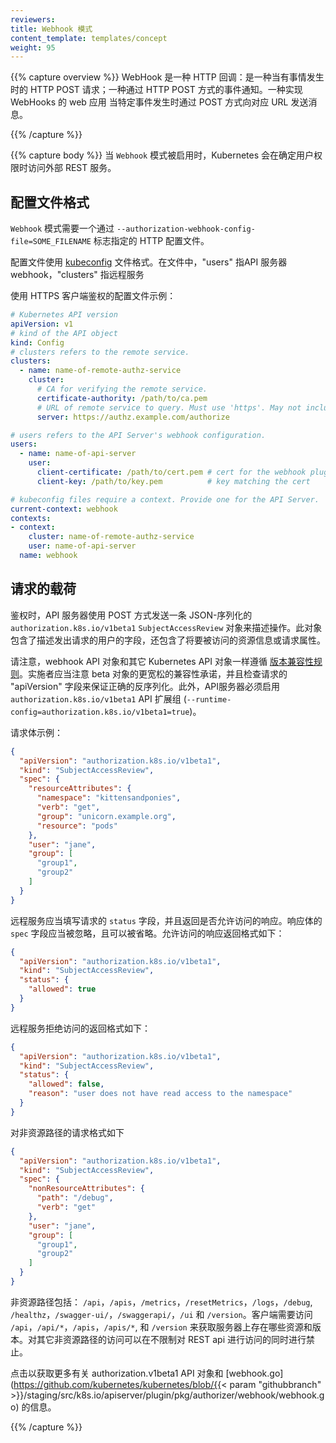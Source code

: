 ```yaml
---
reviewers:
title: Webhook 模式
content_template: templates/concept
weight: 95
---
```

<!-- 
---
reviewers:
- erictune
- lavalamp
- deads2k
- liggitt
title: Webhook Mode
content_template: templates/concept
weight: 95
--- 
-->

{{% capture overview %}}
WebHook 是一种 HTTP 回调：是一种当有事情发生时的 HTTP POST 请求；一种通过 HTTP POST 方式的事件通知。一种实现 WebHooks 的 web 应用 当特定事件发生时通过 POST 方式向对应 URL 发送消息。
<!-- 
A WebHook is an HTTP callback: an HTTP POST that occurs when something happens; a simple event-notification via HTTP POST. A web application implementing WebHooks will POST a message to a URL when certain things happen. 
-->
{{% /capture %}}

{{% capture body %}}
当 `Webhook` 模式被启用时，Kubernetes 会在确定用户权限时访问外部 REST 服务。
<!-- 
When specified, mode `Webhook` causes Kubernetes to query an outside REST
service when determining user privileges. 
-->

## 配置文件格式
<!-- 
## Configuration File Format 
-->

`Webhook` 模式需要一个通过 `--authorization-webhook-config-file=SOME_FILENAME` 标志指定的 HTTP 配置文件。
<!-- Mode `Webhook` requires a file for HTTP configuration, specify by the
`--authorization-webhook-config-file=SOME_FILENAME` flag. -->

配置文件使用 [kubeconfig](/docs/tasks/access-application-cluster/configure-access-multiple-clusters/) 文件格式。在文件中，"users" 指API 服务器 webhook，"clusters" 指远程服务
<!-- 
The configuration file uses the [kubeconfig](/docs/tasks/access-application-cluster/configure-access-multiple-clusters/)
file format. Within the file "users" refers to the API Server webhook and
"clusters" refers to the remote service. 
-->

使用 HTTPS 客户端鉴权的配置文件示例：
<!-- 
A configuration example which uses HTTPS client auth: 
-->

```yaml
# Kubernetes API version
apiVersion: v1
# kind of the API object
kind: Config
# clusters refers to the remote service.
clusters:
  - name: name-of-remote-authz-service
    cluster:
      # CA for verifying the remote service.
      certificate-authority: /path/to/ca.pem
      # URL of remote service to query. Must use 'https'. May not include parameters.
      server: https://authz.example.com/authorize

# users refers to the API Server's webhook configuration.
users:
  - name: name-of-api-server
    user:
      client-certificate: /path/to/cert.pem # cert for the webhook plugin to use
      client-key: /path/to/key.pem          # key matching the cert

# kubeconfig files require a context. Provide one for the API Server.
current-context: webhook
contexts:
- context:
    cluster: name-of-remote-authz-service
    user: name-of-api-server
  name: webhook
```

## 请求的载荷
<!-- 
## Request Payloads 
-->

鉴权时，API 服务器使用 POST 方式发送一条 JSON-序列化的 `authorization.k8s.io/v1beta1` `SubjectAccessReview` 对象来描述操作。此对象包含了描述发出请求的用户的字段，还包含了将要被访问的资源信息或请求属性。
<!-- 
When faced with an authorization decision, the API Server POSTs a JSON-
serialized `authorization.k8s.io/v1beta1` `SubjectAccessReview` object describing the
action. This object contains fields describing the user attempting to make the
request, and either details about the resource being accessed or requests
attributes. 
-->

请注意，webhook API 对象和其它 Kubernetes API 对象一样遵循 [版本兼容性规则](/docs/concepts/overview/kubernetes-api/)。实施者应当注意 beta 对象的更宽松的兼容性承诺，并且检查请求的 "apiVersion" 字段来保证正确的反序列化。此外，API服务器必须启用 `authorization.k8s.io/v1beta1` API 扩展组 (`--runtime-config=authorization.k8s.io/v1beta1=true`)。
<!-- 
Note that webhook API objects are subject to the same [versioning compatibility rules](/docs/concepts/overview/kubernetes-api/)
as other Kubernetes API objects. Implementers should be aware of looser
compatibility promises for beta objects and check the "apiVersion" field of the
request to ensure correct deserialization. Additionally, the API Server must
enable the `authorization.k8s.io/v1beta1` API extensions group (`--runtime-config=authorization.k8s.io/v1beta1=true`). 
-->

请求体示例：
<!-- 
An example request body: 
-->

```json
{
  "apiVersion": "authorization.k8s.io/v1beta1",
  "kind": "SubjectAccessReview",
  "spec": {
    "resourceAttributes": {
      "namespace": "kittensandponies",
      "verb": "get",
      "group": "unicorn.example.org",
      "resource": "pods"
    },
    "user": "jane",
    "group": [
      "group1",
      "group2"
    ]
  }
}
```

远程服务应当填写请求的 `status` 字段，并且返回是否允许访问的响应。响应体的 `spec` 字段应当被忽略，且可以被省略。允许访问的响应返回格式如下：
<!-- 
The remote service is expected to fill the `status` field of
the request and respond to either allow or disallow access. The response body's
`spec` field is ignored and may be omitted. A permissive response would return: 
-->

```json
{
  "apiVersion": "authorization.k8s.io/v1beta1",
  "kind": "SubjectAccessReview",
  "status": {
    "allowed": true
  }
}
```

远程服务拒绝访问的返回格式如下：
<!-- 
To disallow access, the remote service would return: 
-->

```json
{
  "apiVersion": "authorization.k8s.io/v1beta1",
  "kind": "SubjectAccessReview",
  "status": {
    "allowed": false,
    "reason": "user does not have read access to the namespace"
  }
}
```

对非资源路径的请求格式如下
<!-- 
Access to non-resource paths are sent as: 
-->

```json
{
  "apiVersion": "authorization.k8s.io/v1beta1",
  "kind": "SubjectAccessReview",
  "spec": {
    "nonResourceAttributes": {
      "path": "/debug",
      "verb": "get"
    },
    "user": "jane",
    "group": [
      "group1",
      "group2"
    ]
  }
}
```

非资源路径包括： `/api`，`/apis`，`/metrics`，`/resetMetrics`，`/logs`，`/debug`, `/healthz`，`/swagger-ui/`，`/swaggerapi/`，`/ui` 和
`/version`。客户端需要访问 `/api`，`/api/*`，`/apis`，`/apis/*`,
和 `/version` 来获取服务器上存在哪些资源和版本。对其它非资源路径的访问可以在不限制对 REST api 进行访问的同时进行禁止。
<!-- 
Non-resource paths include: `/api`, `/apis`, `/metrics`, `/resetMetrics`,
`/logs`, `/debug`, `/healthz`, `/swagger-ui/`, `/swaggerapi/`, `/ui`, and
`/version.` Clients require access to `/api`, `/api/*`, `/apis`, `/apis/*`,
and `/version` to discover what resources and versions are present on the server.
Access to other non-resource paths can be disallowed without restricting access
to the REST api. 
-->

点击以获取更多有关 authorization.v1beta1 API 对象和 [webhook.go](https://github.com/kubernetes/kubernetes/blob/{{< param "githubbranch" >}}/staging/src/k8s.io/apiserver/plugin/pkg/authorizer/webhook/webhook.go) 的信息。
<!-- 
For further documentation refer to the authorization.v1beta1 API objects and
[webhook.go](https://github.com/kubernetes/kubernetes/blob/{{< param "githubbranch" >}}/staging/src/k8s.io/apiserver/plugin/pkg/authorizer/webhook/webhook.go). -->

{{% /capture %}}
